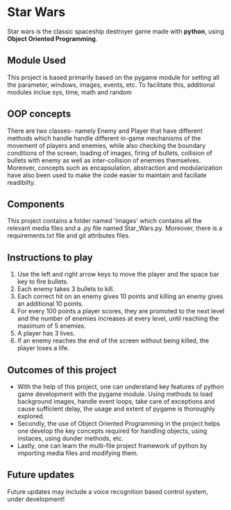 # Star Wars
 Star wars is the classic spaceship destroyer game made with **python**, using **Object Oriented Programming**.
 
 ## Module Used 
 This project is based primarily based on the pygame module for setting all the parameter, windows, images, events, etc. To facilitate this, additional modules inclue sys, time,
 math and random
 
 ## OOP concepts
 There are two classes- namely Enemy and Player that have different methods which handle handle different in-game mechanisms of the movement of players and enemies, while also
 checking the boundary conditions of the screen, loading of images, firing of bullets, collision of bullets with enemy as well as inter-collision of enemies themselves. Moreover,
 concepts such as encapsulation, abstraction and modularization have also been used to make the code easier to maintain and faciliate readibilty.
 
 ## Components
 This project contains a folder named 'images' which contains all the relevant media files and a .py file named Star_Wars.py. Moreover, there is a requirements.txt file and git
 attributes files.
 
 ## Instructions to play
 1. Use the left and right arrow keys to move the player and the space bar key to fire bullets. 
 2. Each enemy takes 3 bullets to kill. 
 3. Each correct hit on an enemy gives 10 points and killing an enemy gives an additional 10 points.
 4. For every 100 points a player scores, they are promoted to the next level and the number of enemies increases at every level, until reaching the maximum of 5 enemies.
 5. A player has 3 lives.
 6. If an enemy reaches the end of the screen without being killed, the player loses a life.
 
 ## Outcomes of this project
 * With the help of this project, one can understand key features of python game development with the pygame module. Using methods to load background images, handle event loops,
 take care of exceptions and cause sufficient delay, the usage and extent of pygame is thoroughly explored. 
 * Secondly, the use of Object Oriented Programming in the project helps one develop the key concepts required for handling objects, using instaces, using dunder methods, etc.
 * Lastly, one can learn the multi-file project framework of python by importing media files and modifying them. 

 ## Future updates
 Future updates may include a voice recognition based control system, under development!
